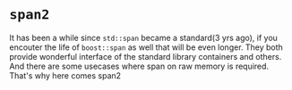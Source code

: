 # `span2`

It has been a while since `std::span` became a standard(3 yrs ago), if you encouter the life of `boost::span` as well that will be even longer. They both provide wonderful interface of the standard library containers and others. And there are some usecases where span on raw memory is required.
That's why here comes span2
